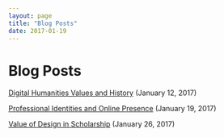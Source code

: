 ```yaml
---
layout: page
title: "Blog Posts"
date: 2017-01-19
---
```


# Blog Posts

[Digital Humanities Values and History](698-portfolio/dh-values-history) (January 12, 2017)

[Professional Identities and Online Presence](698-portfolio/professional-identity-online-presence) (January 19, 2017)

[Value of Design in Scholarship](698-portfolio/value-of-design-scholarship) (January 26, 2017)
